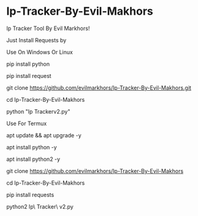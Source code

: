 # Ip-Tracker-By-Evil-Makhors
Ip Tracker Tool By Evil Markhors!

Just Install Requests by 

Use On Windows Or Linux

pip install python


pip install request 


git clone https://github.com/evilmarkhors/Ip-Tracker-By-Evil-Makhors.git


cd Ip-Tracker-By-Evil-Makhors


python "Ip Trackerv2.py"


Use For Termux

apt update && apt upgrade -y


 apt install python -y
 
 
apt install python2 -y


git clone https://github.com/evilmarkhors/Ip-Tracker-By-Evil-Makhors


cd Ip-Tracker-By-Evil-Makhors


pip install requests


python2 Ip\ Tracker\ v2.py

